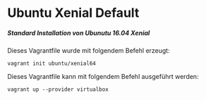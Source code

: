 # Ubuntu Xenial Default
##### Standard Installation von Ubunutu 16.04 Xenial 

Dieses Vagrantfile wurde mit folgendem Befehl erzeugt:

```
vagrant init ubuntu/xenial64
```

Dieses Vagrantfile kann mit folgendem Befehl ausgeführt werden:

```
vagrant up --provider virtualbox
```
